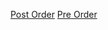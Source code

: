 [Post Order](https://leetcode.com/problems/binary-tree-postorder-traversal/)
[Pre Order](https://leetcode.com/problems/binary-tree-preorder-traversal/)